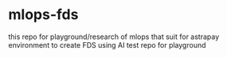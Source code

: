 # mlops-fds
this repo for playground/research of mlops that suit for astrapay environment to create FDS using AI
test repo for playground